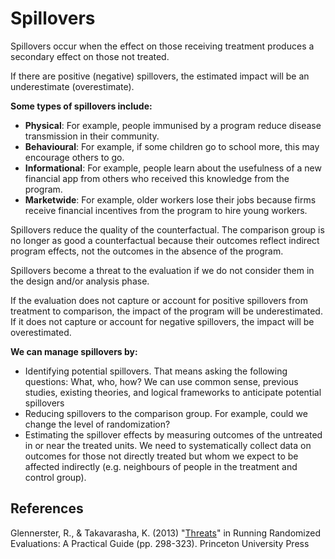 # Spillovers

Spillovers occur when the effect on those receiving treatment produces a secondary effect on those not treated.

If there are positive (negative) spillovers, the estimated impact will be an underestimate (overestimate).

**Some types of spillovers include:**

- **Physical**: For example, people immunised by a program reduce disease transmission in their community.
- **Behavioural**: For example, if some children go to school more, this may encourage others to go.
- **Informational**: For example, people learn about the usefulness of a new financial app from others who received this knowledge from the program.
- **Marketwide**: For example, older workers lose their jobs because firms receive financial incentives from the program to hire young workers.

Spillovers reduce the quality of the counterfactual. The comparison group is no longer as good a counterfactual because their outcomes reflect indirect program effects, not the outcomes in the absence of the program.

Spillovers become a threat to the evaluation if we do not consider them in the design and/or analysis phase.

If the evaluation does not capture or account for positive spillovers from treatment to comparison, the impact of the program will be underestimated. If it does not capture or account for negative spillovers, the impact will be overestimated.

**We can manage spillovers by:**

- Identifying potential spillovers. That means asking the following questions: What, who, how? We can use common sense, previous studies, existing theories, and logical frameworks to anticipate potential spillovers
- Reducing spillovers to the comparison group. For example, could we change the level of randomization?
- Estimating the spillover effects by measuring outcomes of the untreated in or near the treated units. We need to systematically collect data on outcomes for those not directly treated but whom we expect to be affected indirectly (e.g. neighbours of people in the treatment and control group).

## References

Glennerster, R., & Takavarasha, K. (2013) "[Threats](https://doi-org.ezproxy.lib.uts.edu.au/10.2307/j.ctt4cgd52.11)" in Running Randomized Evaluations: A Practical Guide (pp. 298-323). Princeton University Press
